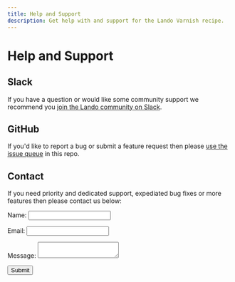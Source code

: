 ```yaml
---
title: Help and Support
description: Get help with and support for the Lando Varnish recipe.
---
```


# Help and Support

## Slack

If you have a question or would like some community support we recommend you [join the Lando community on Slack](https://launchpass.com/devwithlando).

## GitHub

If you'd like to report a bug or submit a feature request then please [use the issue queue](https://github.com/lando/varnish/issues/new/choose) in this repo.

## Contact

If you need priority and dedicated support, expediated bug fixes or more features then please contact us below:

<form class="netlify" name="contact" method="POST" netflify data-netlify="true">
  <input type="hidden" name="form-name" value="contact" />
  <p>
    <label>Name: <input type="text" name="name" /></label>
  </p>
  <p>
    <label>Email: <input type="email" name="email" /></label>
  </p>
  <p>
    <label>Message: <textarea name="message"></textarea></label>
  </p>
  <p>
    <button type="submit">Submit</button>
  </p>
</form>
